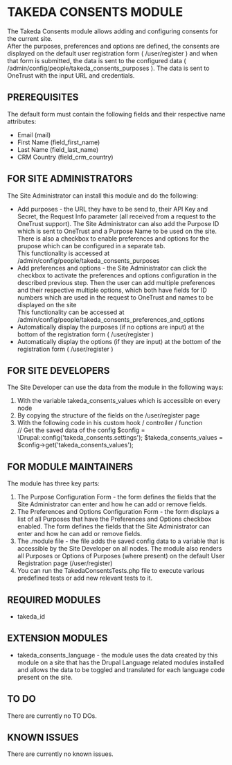 # TAKEDA CONSENTS MODULE  

The Takeda Consents module allows adding and configuring consents for the current site.  
After the purposes, preferences and options are defined, the consents are displayed on the default user registration form ( /user/register ) and when that form is submitted, the data is sent to the configured data ( /admin/config/people/takeda_consents_purposes ). The data is sent to OneTrust with the input URL and credentials.


## PREREQUISITES
The default form must contain the following fields and their respective name attributes:  
- Email (mail)  
- First Name (field_first_name)  
- Last Name (field_last_name)  
- CRM Country (field_crm_country)  


## FOR SITE ADMINISTRATORS  
The Site Administrator can install this module and do the following:  
- Add purposes - the URL they have to be send to, their API Key and Secret, the Request Info parameter (all received from a request to the OneTrust support). The Site Administrator can also add the Purpose ID which is sent to OneTrust and a Purpose Name to be used on the site. There is also a checkbox to enable preferences and options for the prupose which can be configured in a separate tab.  
This functionality is accessed at /admin/config/people/takeda_consents_purposes  
- Add preferences and options - the Site Administrator can click the checkbox to activate the preferences and options configuration in the described previous step. Then the user can add multiple preferences and their respective multiple options, which both have fields for ID numbers which are used in the request to OneTrust and names to be displayed on the site  
This functionality can be accessed at /admin/config/people/takeda_consents_preferences_and_options  
- Automatically display the purposes (if no options are input) at the bottom of the registration form ( /user/register )  
- Automatically display the options (if they are input) at the bottom of the registration form ( /user/register )  


## FOR SITE DEVELOPERS  
The Site Developer can use the data from the module in the following ways:  
1. With the variable takeda_consents_values which is accessible on every node  
2. By copying the structure of the fields on the /user/register page  
3. With the following code in his custom hook / controller / function  
    // Get the saved data of the config
    $config = \Drupal::config('takeda_consents.settings');
    $takeda_consents_values = $config->get('takeda_consents_values');


## FOR MODULE MAINTAINERS  
The module has three key parts:  
1. The Purpose Configuration Form - the form defines the fields that the Site Administrator can enter and how he can add or remove fields.  
2. The Preferences and Options Configuration Form - the form displays a list of all Purposes that have the Preferences and Options checkbox enabled. The form defines the fields that the Site Administrator can enter and how he can add or remove fields. 
3. The .module file - the file adds the saved config data to a variable that is accessible by the Site Developer on all nodes. The module also renders all Purposes or Options of Purposes (where present) on the default User Registration page (/user/register)  
4. You can run the TakedaConsentsTests.php file to execute various predefined tests or add new relevant tests to it.  


## REQUIRED MODULES  
- takeda_id


## EXTENSION MODULES  
- takeda_consents_language - the module uses the data created by this module on a site that has the Drupal Language related modules installed and allows the data to be toggled and translated for each language code present on the site.  


## TO DO  
There are currently no TO DOs.


## KNOWN ISSUES  
There are currently no known issues.  
